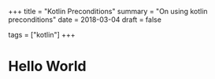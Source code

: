 +++
title = "Kotlin Preconditions"
summary = "On using kotlin preconditions"
date = 2018-03-04
draft = false

tags = ["kotlin"]
+++
# Hello World